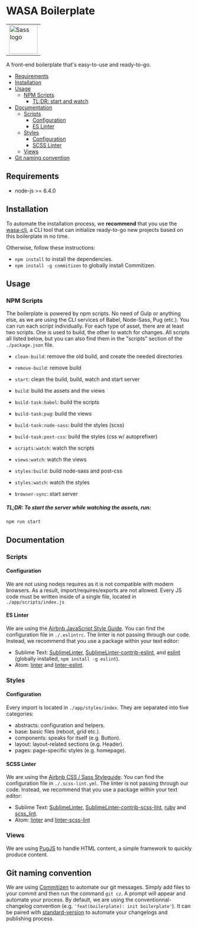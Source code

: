# WASA Boilerplate

<table>
  <tr>
    <td>
      <img width="77px" alt="Sass logo"   src="http://www.johann-pinson.fr/img/data/wait-and-see-agency.png" />
    </td>
  </tr>
</table>

A front-end boilerplate that's easy-to-use and ready-to-go.

* [Requirements](#requirements)
* [Installation](#installation)
* [Usage](#usage)
  + [NPM Scripts](#npm-scripts)
      * [TL;DR: start and watch](#tldr-to-start-the-server-and-watching-the-assets-run)
* [Documentation](#documentation)
  + [Scripts](#scripts)
    - [Configuration](#configuration)
    - [ES Linter](#es-linter)
  + [Styles](#styles)
    - [Configuration](#configuration-1)
    - [SCSS Linter](#scss-linter)
  + [Views](#views)
* [Git naming convention](#git-naming-convention)

## Requirements
- node-js >= 6.4.0

## Installation
To automate the installation process, we **recommend** that you use the <a href="">wasa-cli</a>, a CLI tool that can initialize ready-to-go new projects based on this boilerplate in no time.

Otherwise, follow these instructions:
- `npm install` to install the dependencies.
- `npm install -g commitizen` to globally install Commitizen.

## Usage

### NPM Scripts
The boilerplate is powered by npm scripts. No need of Gulp or anything else, as we are using the CLI services of Babel, Node-Sass, Pug (etc.). You can run each script individually. For each type of asset, there are at least two scripts. One is used to build, the other to watch for changes. All scripts all listed below, but you can also find them in the "scripts" section of the `./package.json` file.

- `clean-build`: remove the old build, and create the needed directories
- `remove-build`: remove build


- `start`: clean the build, build, watch and start server
- `build`: build the assets and the views


- `build-task:babel`: build the scripts
- `build-task:pug`: build the views
- `build-task:node-sass`: build the styles (scss)
- `build-task:post-css`: build the styles (css w/ autoprefixer)


- `scripts:watch`: watch the scripts
- `views:watch`: watch the views


- `styles:build`: build node-sass and post-css
- `styles:watch`: watch the styles

- `browser-sync`: start server

##### TL;DR: To start the server while watching the assets, run:
```
npm run start
```

## Documentation

### Scripts

#### Configuration
We are not using nodejs requires as it is not compatible with modern browsers. As a result, import/requires/exports are not allowed. Every JS code must be written inside of a single file, located in `./app/scripts/index.js`

#### ES Linter
We are using the <a href="https://github.com/airbnb/javascript">Airbnb JavaScript Style Guide</a>. You can find the configuration file in `./.eslintrc`. The linter is not passing through our code. Instead, we recommend that you use a package within your text editor:
- Sublime Text: <a href="https://packagecontrol.io/packages/SublimeLinter">SublimeLinter</a>, <a href="https://packagecontrol.io/packages/SublimeLinter-contrib-eslint">SublimeLinter-contrib-eslint</a>, and <a href="https://www.npmjs.com/package/eslint">eslint<a/> (globally installed, `npm install -g eslint`).
- Atom: <a href="https://atom.io/packages/linter">linter</a> and <a href="https://atom.io/packages/linter-eslint">linter-eslint</a>. 

### Styles
#### Configuration
Every import is located in `./app/styles/index`. They are separated into five categories:
- abstracts: configuration and helpers.
- base: basic files (reboot, grid etc.).
- components: speaks for itself (e.g. Button).
- layout: layout-related sections (e.g. Header).
- pages: page-specific styles (e.g. homepage).

#### SCSS Linter
We are using the <a href="https://github.com/airbnb/css">Airbnb CSS / Sass Styleguide</a>. You can find the configuration file in `./.scss-lint.yml`. The linter is not passing through our code. Instead, we recommend that you use a package within your text editor:

- Sublime Text: <a href="https://packagecontrol.io/packages/SublimeLinter">SublimeLinter</a>, <a href="https://packagecontrol.io/packages/SublimeLinter-contrib-scss-lint">SublimeLinter-contrib-scss-lint</a>, <a href="https://www.ruby-lang.org/fr/">ruby<a/> and <a href="https://rubygems.org/gems/scss_lint">scss_lint</a>.
- Atom: <a href="https://atom.io/packages/linter">linter</a> and <a href="https://atom.io/packages/linter-scss-lint">linter-scss-lint</a>

### Views
We are using [PugJS](https://pugjs.org/api/getting-started.html) to handle HTML content, a simple framework to quickly produce content.

## Git naming convention
We are using <a href="https://commitizen.github.io/cz-cli/">Commitizen</a> to automate our git messages. Simply add files to your commit and then run the command `git cz`. A prompt will appear and automate your process. By default, we are using the conventionnal-changelog convention (e.g. `'feat(boilerplate): init boilerplate'`). It can be paired with [standard-version](https://github.com/conventional-changelog/standard-version) to automate your changelogs and publishing process.
